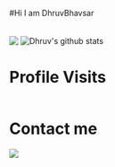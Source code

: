 #Hi I am DhruvBhavsar
<br/>
<br/>

<img align="center" src="https://github-readme-stats.vercel.app/api/top-langs/?username=BhavsarCoding&theme=dark">
<img align="center" src="https://github-readme-stats.vercel.app/api?username=BhavsarCoding&count_private=true&show_icons=true&theme=dark&line_height=27" alt="Dhruv's github stats"/>

# Profile Visits
<img src="https://profile-counter.glitch.me/BhavsarCoding/count.svg" alt="" />

# Contact me
<a href=https://www.linkedin.com/in/dhruv-bhavsar-293960189/ > <img align="left" src="https://img.icons8.com/color/48/000000/linkedin.png"></img></a>
